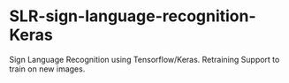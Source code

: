 # SLR-sign-language-recognition-Keras
Sign Language Recognition using Tensorflow/Keras. Retraining Support to train on new images.

